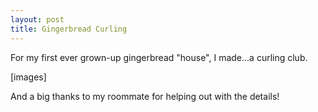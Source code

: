```yaml
---
layout: post
title: Gingerbread Curling
---
```


For my first ever grown-up gingerbread "house", I made...a curling club.  

[images]

And a big thanks to my roommate for helping out with the details!
